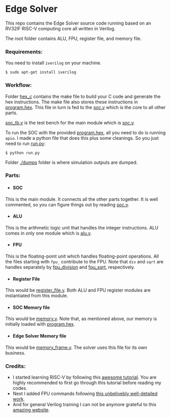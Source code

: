 # Edge Solver
This repo contains the Edge Solver source code running based on an RV32IF RISC-V computing core all written in Verilog.

The root folder contains ALU, FPU, register file, and memory file.

### Requirements:

You need to install `iverilog` on your machine.

    $ sudo apt-get install iverilog


### Workflow:

Folder [hex_c](./hex_c) contains the make file to build your C code and generate 
the hex instructions. The make file also stores these instructions in [program.hex](./program.hex).
This file in turn is fed to the [soc.v](./soc.v) which is the core to all other parts.

[soc_tb.v](soc_tb.v) is the test bench for the main module which is [soc.v](soc.v).

To run the SOC with the provided [program.hex](./program.hex), all you need to do is running `apio`.
I made a python file that does this plus some cleanings. So you just need to run [run.py](./run.py):

    $ python run.py


Folder [./dumps](./dumps) folder is where simulation outputs are dumped.


### Parts:

* #### SOC
This is the main module. It connects all the other parts together.
It is well commented, so you can figure things out by reading [soc.v](soc.v).

* #### ALU
This is the arithmetic logic unit that handles the integer instructions.
ALU comes in only one module which is [alu.v](alu.v).

* #### FPU
This is the floating-point unit which handles floating-point operations.
All the files starting with `fpu_` contribute to the FPU.
Note that `div` and `sqrt` are handles separately by [fpu_division](./fpu_division.v) and [fpu_sqrt](./fpu_sqrt.v), respectively.

* #### Register File
This would be [register_file.v](register_file.v).
Both ALU and FPU register modules are instantiated from this module.

* #### SOC Memory file
This would be [memory.v](memory_frame.v). 
Note that, as mentioned above, our memory is initially loaded with [program.hex](program.hex).

* #### Edge Solver Memory file
This would be [memory_frame.v](memory_frame.v). The solver uses this file for its own business.




### Credits:
* I started learning RISC-V by following this [awesome tutorial](https://github.com/BrunoLevy/learn-fpga/blob/master/FemtoRV/TUTORIALS/FROM_BLINKER_TO_RISCV/README.md). You are highly recommended to first go through this tutorial before reading my codes.
* Next I added FPU commands following [this unbelivebly well-detailed work](https://www.youtube.com/watch?v=rYkVdJnVJFQ&list=PLlO9sSrh8HrwcDHAtwec1ycV-m50nfUVs&index=1).
* And for general Verilog training I can not be anymore grateful to this [amazing website](https://projectf.io/).